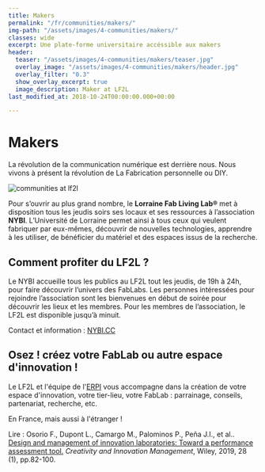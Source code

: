 ```yaml
---
title: Makers
permalink: "/fr/communities/makers/"
img-path: "/assets/images/4-communities/makers/"
classes: wide
excerpt: Une plate-forme universitaire accéssible aux makers
header:
  teaser: "/assets/images/4-communities/makers/teaser.jpg"
  overlay_image: "/assets/images/4-communities/makers/header.jpg"
  overlay_filter: "0.3"
  show_overlay_excerpt: true
  image_description: Maker at LF2L
last_modified_at: 2018-10-24T00:00:00.000+00:00

---
```

# Makers

La révolution de la communication numérique est derrière nous. Nous vivons à présent la révolution de La Fabrication personnelle ou DIY.

![communities at lf2l](/assets/images/4-communities/makers/NYBI.png)

Pour s’ouvrir au plus grand nombre, le **Lorraine Fab Living Lab®** met à disposition tous les jeudis soirs ses locaux et ses ressources à l’association **NYBI**. L’Université de Lorraine permet ainsi à tous ceux qui veulent fabriquer par eux-mêmes, découvrir de nouvelles technologies, apprendre à les utiliser, de bénéficier du matériel et des espaces issus de la recherche.

## Comment profiter du LF2L ?

Le NYBI accueille tous les publics au LF2L tout les jeudis, de 19h à 24h, pour faire découvrir l’univers des FabLabs. Les personnes intéressées pour rejoindre l’association sont les bienvenues en début de soirée pour découvrir les lieux et les membres. Pour les membres de l’association, le LF2L est disponible jusqu’à minuit.

Contact et information : [NYBI.CC](http://nybi.cc/)

## Osez ! créez votre FabLab ou autre espace d'innovation !

Le LF2L et l'équipe de l'[ERPI](https://erpi.univ-lorraine.fr/) vous accompagne dans la création de votre espace d'innovation, votre tier-lieu, votre FabLab : parrainage, conseils, partenariat, recherche, etc.

En France, mais aussi à l'étranger !

Lire : Osorio F., Dupont L., Camargo M., Palominos P., Peña J.I., et al.. [Design and management of innovation laboratories: Toward a performance assessment tool.](https://onlinelibrary.wiley.com/doi/full/10.1111/caim.12301) _Creativity and Innovation Management_, Wiley, 2019, 28 (1), pp.82-100.
